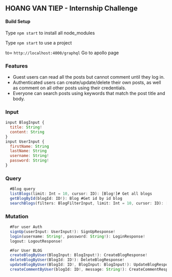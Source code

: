 ## HOANG VAN TIEP - Internship Challenge
#### Build Setup
Type `npm start` to install all node_modules

Type `npm start` to use a project

to= `http://localhost:4000/graphql` Go to apollo page

### Features
- Guest users can read all the posts but cannot comment until they log in.
- Authenticated users can create/update/delete their own posts, as well as comment on all other posts using their credentials.
- Everyone can search posts using keywords that match the post title and body.

### Input
```js
input BlogInput {
  title: String!
  content: String
}
input UserInput {
  firstName: String
  lastName: String
  username: String!
  password: String!
}
```
### Query 

```js
  #Blog query
  listBlogs(limit: Int = 10, cursor: ID): [Blog!]# Get all blogs 
  getBlogById(blogId: ID!): Blog #Get id by id blog
  searchBlogs(filters: BlogFilterInput, limit: Int = 10, cursor: ID): [Blog!]#Search blog by keys
```
### Mutation
```js
  #For user Auth
  signUp(userInput: UserInput!): SignUpResponse!
  login(username: String!, password: String!): LoginResponse!
  logout: LogoutResponse!

  #For User BLOG
  createBlogByUser(BlogInput: BlogInput!): CreateBlogResponse!
  deleteBlogByUser(BlogId: ID!): DeleteBlogResponse!
  updateBlogByUser(BlogId: ID!, BlogInput: BlogInput!): UpdateBlogResponse!
  createCommentByUser(blogId: ID!, message: String!): CreateCommentResponse!
  ```
